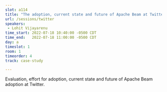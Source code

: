 ```yaml
---
slot: a114
title: "The adoption, current state and future of Apache Beam at Twitter"
url: /sessions/twitter
speakers:
 - Lohit Vijayarenu
time_start: 2022-07-18 10:40:00 -0500 CDT
time_end:   2022-07-18 11:00:00 -0500 CDT
day: a
timeslot: 1
room: 1
timeorder: 4
track: case-study

---
```


Evaluation, effort for adoption, current state and future of Apache Beam adoption at Twitter.